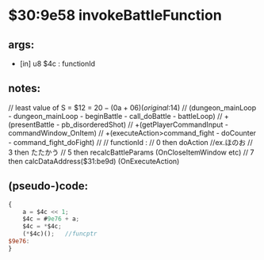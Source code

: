 ﻿
# $30:9e58 invokeBattleFunction

<summary></summary>

## args:
+ [in] u8 $4c : functionId
## notes:
//	least value of S = $12 = $20 - ($0a + $06) (original:$14)
//		(dungeon_mainLoop - dungeon_mainLoop - beginBattle - call_doBattle - battleLoop)
//			+(presentBattle - pb_disorderedShot)
//			+(getPlayerCommandInput - commandWindow_OnItem)
//			+(executeAction>command_fight - doCounter - command_fight_doFight)
//
//	functionId : 
//		0 then doAction //ex.ほのお
//		3 then たたかう
//		5 then recalcBattleParams (OnCloseItemWindow etc)
//		7 then calcDataAddress($31:be9d) (OnExecuteAction)
## (pseudo-)code:
```js
{
	a = $4c << 1;
	$4c = #9e76 + a;
	$4c = *$4c;
	(*$4c)();	//funcptr
$9e76:
}
```





